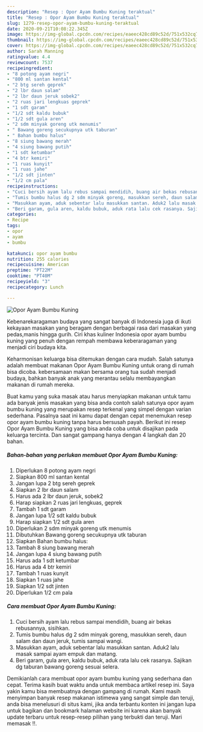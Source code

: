 ```yaml
---
description: "Resep : Opor Ayam Bumbu Kuning teraktual"
title: "Resep : Opor Ayam Bumbu Kuning teraktual"
slug: 1279-resep-opor-ayam-bumbu-kuning-teraktual
date: 2020-09-21T10:08:22.345Z
image: https://img-global.cpcdn.com/recipes/eaeec428cd89c52d/751x532cq70/opor-ayam-bumbu-kuning-foto-resep-utama.jpg
thumbnail: https://img-global.cpcdn.com/recipes/eaeec428cd89c52d/751x532cq70/opor-ayam-bumbu-kuning-foto-resep-utama.jpg
cover: https://img-global.cpcdn.com/recipes/eaeec428cd89c52d/751x532cq70/opor-ayam-bumbu-kuning-foto-resep-utama.jpg
author: Sarah Manning
ratingvalue: 4.4
reviewcount: 7537
recipeingredient:
- "8 potong ayam negri"
- "800 ml santan kental"
- "2 btg sereh geprek"
- "2 lbr daun salam"
- "2 lbr daun jeruk sobek2"
- "2 ruas jari lengkuas geprek"
- "1 sdt garam"
- "1/2 sdt kaldu bubuk"
- "1/2 sdt gula aren"
- "2 sdm minyak goreng utk menumis"
- " Bawang goreng secukupnya utk taburan"
- " Bahan bumbu halus"
- "8 siung bawang merah"
- "4 siung bawang putih"
- "1 sdt ketumbar"
- "4 btr kemiri"
- "1 ruas kunyit"
- "1 ruas jahe"
- "1/2 sdt jinten"
- "1/2 cm pala"
recipeinstructions:
- "Cuci bersih ayam lalu rebus sampai mendidih, buang air bekas rebusannya, sisihkan."
- "Tumis bumbu halus dg 2 sdm minyak goreng, masukkan sereh, daun salam dan daun jeruk, tumis sampai wangi."
- "Masukkan ayam, aduk sebentar lalu masukkan santan. Aduk2 lalu masak sampai ayam empuk dan matang."
- "Beri garam, gula aren, kaldu bubuk, aduk rata lalu cek rasanya. Sajikan dg taburan bawang goreng sesuai selera."
categories:
- Recipe
tags:
- opor
- ayam
- bumbu

katakunci: opor ayam bumbu 
nutrition: 255 calories
recipecuisine: American
preptime: "PT22M"
cooktime: "PT40M"
recipeyield: "3"
recipecategory: Lunch

---
```



![Opor Ayam Bumbu Kuning](https://img-global.cpcdn.com/recipes/eaeec428cd89c52d/751x532cq70/opor-ayam-bumbu-kuning-foto-resep-utama.jpg)

Kebenarekaragaman budaya yang sangat banyak di Indonesia juga di ikuti kekayaan masakan yang beragam dengan berbagai rasa dari masakan yang pedas,manis hingga gurih. Ciri khas kuliner Indonesia opor ayam bumbu kuning yang penuh dengan rempah membawa keberaragaman yang menjadi ciri budaya kita.


Keharmonisan keluarga bisa ditemukan dengan cara mudah. Salah satunya adalah membuat makanan Opor Ayam Bumbu Kuning untuk orang di rumah bisa dicoba. kebersamaan makan bersama orang tua sudah menjadi budaya, bahkan banyak anak yang merantau selalu membayangkan makanan di rumah mereka.



Buat kamu yang suka masak atau harus menyiapkan makanan untuk tamu ada banyak jenis masakan yang bisa anda contoh salah satunya opor ayam bumbu kuning yang merupakan resep terkenal yang simpel dengan varian sederhana. Pasalnya saat ini kamu dapat dengan cepat menemukan resep opor ayam bumbu kuning tanpa harus bersusah payah.
Berikut ini resep Opor Ayam Bumbu Kuning yang bisa anda coba untuk disajikan pada keluarga tercinta. Dan sangat gampang hanya dengan 4 langkah dan 20 bahan.


<!--inarticleads1-->

##### Bahan-bahan yang perlukan membuat Opor Ayam Bumbu Kuning:

1. Diperlukan 8 potong ayam negri
1. Siapkan 800 ml santan kental
1. Jangan lupa 2 btg sereh geprek
1. Siapkan 2 lbr daun salam
1. Harus ada 2 lbr daun jeruk, sobek2
1. Harap siapkan 2 ruas jari lengkuas, geprek
1. Tambah 1 sdt garam
1. Jangan lupa 1/2 sdt kaldu bubuk
1. Harap siapkan 1/2 sdt gula aren
1. Diperlukan 2 sdm minyak goreng utk menumis
1. Dibutuhkan  Bawang goreng secukupnya utk taburan
1. Siapkan  Bahan bumbu halus:
1. Tambah 8 siung bawang merah
1. Jangan lupa 4 siung bawang putih
1. Harus ada 1 sdt ketumbar
1. Harus ada 4 btr kemiri
1. Tambah 1 ruas kunyit
1. Siapkan 1 ruas jahe
1. Siapkan 1/2 sdt jinten
1. Diperlukan 1/2 cm pala




<!--inarticleads2-->

##### Cara membuat  Opor Ayam Bumbu Kuning:

1. Cuci bersih ayam lalu rebus sampai mendidih, buang air bekas rebusannya, sisihkan.
1. Tumis bumbu halus dg 2 sdm minyak goreng, masukkan sereh, daun salam dan daun jeruk, tumis sampai wangi.
1. Masukkan ayam, aduk sebentar lalu masukkan santan. Aduk2 lalu masak sampai ayam empuk dan matang.
1. Beri garam, gula aren, kaldu bubuk, aduk rata lalu cek rasanya. Sajikan dg taburan bawang goreng sesuai selera.




Demikianlah cara membuat opor ayam bumbu kuning yang sederhana dan cepat. Terima kasih buat waktu anda untuk membaca artikel resep ini. Saya yakin kamu bisa membuatnya dengan gampang di rumah. Kami masih menyimpan banyak resep makanan istimewa yang sangat simple dan teruji, anda bisa menelusuri di situs kami, jika anda terbantu konten ini jangan lupa untuk bagikan dan bookmark halaman website ini karena akan banyak update terbaru untuk resep-resep pilihan yang terbukti dan teruji. Mari memasak !!. 
